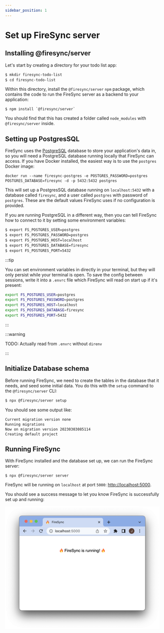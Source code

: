 ```yaml
---
sidebar_position: 1
---
```


# Set up FireSync server

## Installing @firesync/server

Let's start by creating a directory for your todo list app:

```sh
$ mkdir firesync-todo-list
$ cd firesync-todo-list
```

Within this directory, install the `@firesync/server` `npm` package, which contains the code to run the FireSync server as a backend to your application:

```
$ npm install `@firesync/server`
```

You should find that this has created a folder called `node_modules` with `@firesync/server` inside.

## Setting up PostgresSQL

FireSync uses the [PostgreSQL](https://www.postgresql.org/) database to store your application's data in, so you will need a PostgreSQL database running locally that FireSync can access. If you have Docker installed, the easiest way is to use the `postgres` Docker image:

```
docker run --name firesync-postgres -e POSTGRES_PASSWORD=postgres POSTGRES_DATABASE=firesync -d -p 5432:5432 postgres
```

This will set up a PostgresSQL database running on `localhost:5432` with a database called `firesync`, and a user called `postgres` with password of `postgres`. These are the default values FireSync uses if no configuration is provided.

If you are running PostgreSQL in a different way, then you can tell FireSync how to connect to it by setting some environment variables:

```sh
$ export FS_POSTGRES_USER=postgres
$ export FS_POSTGRES_PASSWORD=postgres
$ export FS_POSTGRES_HOST=localhost
$ export FS_POSTGRES_DATABASE=firesync
$ export FS_POSTGRES_PORT=5432
```

:::tip

You can set environment variables in directly in your terminal, but they will only persist while your terminal is open. To save the config between sessions, write it into a `.envrc` file which FireSync will read on start up if it's present:

```sh title=firesync-todo-list/.envrc
export FS_POSTGRES_USER=postgres
export FS_POSTGRES_PASSWORD=postgres
export FS_POSTGRES_HOST=localhost
export FS_POSTGRES_DATABASE=firesync
export FS_POSTGRES_PORT=5432
```

:::

:::warning

TODO: Actually read from `.envrc` without `direnv`

:::

## Initialize Database schema

Before running FireSync, we need to create the tables in the database that it needs, and seed some initial data. You do this with the `setup` command to the `@firesync/server` CLI:

```sh
$ npx @firesync/server setup
```

You should see some output like:

```
Current migration version none
Running migrations
Now on migration version 20230303085114
Creating default project
```

## Running FireSync

With FireSync installed and the database set up, we can run the FireSync server:

```
$ npx @firesync/server server
```

FireSync will be running on `localhost` at port `5000`: [http://localhost:5000](http://localhost:5000).

You should see a success message to let you know FireSync is successfully set up and running:

![Browser window showing FireSync running at localhost:5000](./assets/firesync-running.png)
